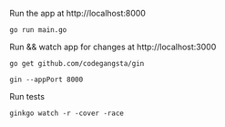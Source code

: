 Run the app at http://localhost:8000
```
go run main.go

```
Run && watch app for changes at http://localhost:3000

```
go get github.com/codegangsta/gin

gin --appPort 8000
```
Run tests
```
ginkgo watch -r -cover -race
``` 